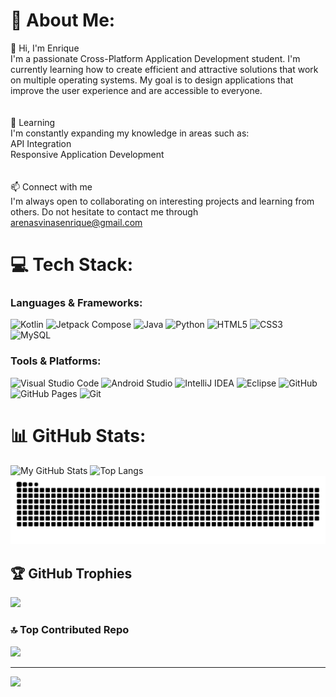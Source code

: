 # 💫 About Me:
👋 Hi, I'm Enrique<br>I'm a passionate Cross-Platform Application Development student. I'm currently learning how to create efficient and attractive solutions that work on multiple operating systems. My goal is to design applications that improve the user experience and are accessible to everyone.<br><br><br>🌱 Learning<br>I'm constantly expanding my knowledge in areas such as:<br>API Integration<br>Responsive Application Development<br><br><br>📫 Connect with me<br>I'm always open to collaborating on interesting projects and learning from others. Do not hesitate to contact me through arenasvinasenrique@gmail.com


# 💻 Tech Stack:
### Languages & Frameworks:
![Kotlin](https://img.shields.io/badge/Kotlin-%239400FF.svg?&style=for-the-badge&logo=kotlin&logoColor=white)
![Jetpack Compose](https://img.shields.io/badge/Jetpack%20Compose-%230000AA.svg?&style=for-the-badge&logo=jitpack&logoColor=white)
![Java](https://img.shields.io/badge/Java-%23e86f01.svg?&style=for-the-badge&logo=coffeescript&logoColor=white)
![Python](https://img.shields.io/badge/Python-%23f7c839.svg?&style=for-the-badge&logo=python&logoColor=%23316994)
![HTML5](https://img.shields.io/badge/HTML5-%23E34F26.svg?&style=for-the-badge&logo=html5&logoColor=white)
![CSS3](https://img.shields.io/badge/CSS3-%231572B6.svg?&style=for-the-badge&logo=css3&logoColor=white)
![MySQL](https://img.shields.io/badge/MySQL-%234479A1.svg?&style=for-the-badge&logo=mysql&logoColor=white)

### Tools & Platforms:
![Visual Studio Code](https://img.shields.io/badge/VS%20Code-%23007ACC.svg?&style=for-the-badge&logo=visualstudiocode&logoColor=white)
![Android Studio](https://img.shields.io/badge/Android%20Studio-%2300B0B9.svg?&style=for-the-badge&logo=androidstudio&logoColor=white)
![IntelliJ IDEA](https://img.shields.io/badge/IntelliJ%20IDEA-%23E10098.svg?&style=for-the-badge&logo=intellijidea&logoColor=white)
![Eclipse](https://img.shields.io/badge/Eclipse-%238B1D8B.svg?&style=for-the-badge&logo=eclipse&logoColor=white)
![GitHub](https://img.shields.io/badge/GitHub-%23121011.svg?&style=for-the-badge&logo=github&logoColor=white)
![GitHub Pages](https://img.shields.io/badge/GitHub%20Pages-%23000000.svg?&style=for-the-badge&logo=github&logoColor=white)
![Git](https://img.shields.io/badge/Git-%23F05032.svg?&style=for-the-badge&logo=git&logoColor=white)

# 📊 GitHub Stats:
![My GitHub Stats](https://github-readme-stats.vercel.app/api?username=Adri833&show_icons=true&count_private=true&hide=prs&theme=radical)
![Top Langs](https://github-readme-stats.vercel.app/api/top-langs/?username=Adri833&layout=compact&langs_count=8&theme=radical)
![snake gif](https://github.com/Adri833/Adri833/blob/output/snake.svg)

## 🏆 GitHub Trophies
![](https://github-profile-trophy.vercel.app/?username=enriiqueeee&theme=radical&no-frame=true&no-bg=false&margin-w=4)

### 🔝 Top Contributed Repo
![](https://github-contributor-stats.vercel.app/api?username=enriiqueeee&limit=5&theme=dark&combine_all_yearly_contributions=true)

---
[![](https://visitcount.itsvg.in/api?id=enriiqueeee&icon=0&color=0)](https://visitcount.itsvg.in)

